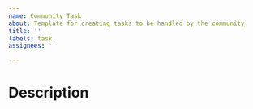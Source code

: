 ```yaml
---
name: Community Task
about: Template for creating tasks to be handled by the community
title: ''
labels: task
assignees: ''

---
```


# Description
